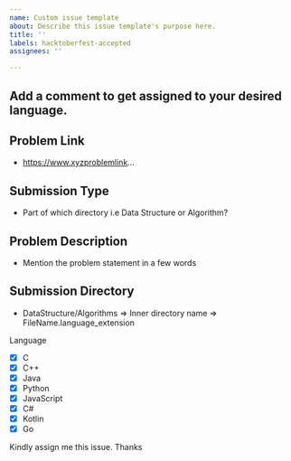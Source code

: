 ```yaml
---
name: Custom issue template
about: Describe this issue template's purpose here.
title: ''
labels: hacktoberfest-accepted
assignees: ''

---
```


## Add a comment to get assigned to your desired language.

## Problem Link
- https://www.xyzproblemlink...

## Submission Type
- Part of which directory i.e Data Structure or Algorithm?

## Problem Description
- Mention the problem statement in a few words

## Submission Directory
- DataStructure/Algorithms => Inner directory name => FileName.language_extension

Language
- [x] C
- [x] C++
- [x] Java
- [x] Python
- [x] JavaScript
- [x] C#
- [x] Kotlin
- [x] Go
 
Kindly assign me this issue.
Thanks
